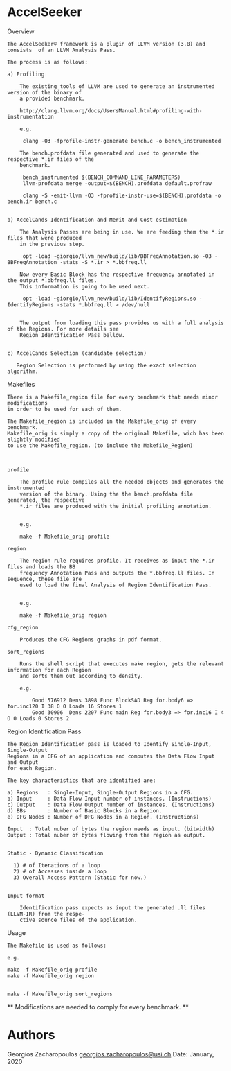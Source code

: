 # AccelSeeker

Overview

    The AccelSeeker© framework is a plugin of LLVM version (3.8) and consists  of an LLVM Analysis Pass.

    The process is as follows:

    a) Profiling

        The existing tools of LLVM are used to generate an instrumented version of the binary of
        a provided benchmark.

        http://clang.llvm.org/docs/UsersManual.html#profiling-with-instrumentation

        e.g.

         clang -O3 -fprofile-instr-generate bench.c -o bench_instrumented

        The bench.profdata file generated and used to generate the respective *.ir files of the 
        benchmark.

         bench_instrumented $(BENCH_COMMAND_LINE_PARAMETERS)
         llvm-profdata merge -output=$(BENCH).profdata default.profraw

         clang -S -emit-llvm -O3 -fprofile-instr-use=$(BENCH).profdata -o bench.ir bench.c

     
    b) AccelCands Identification and Merit and Cost estimation

        The Analysis Passes are being in use. We are feeding them the *.ir files that were produced
        in the previous step.

         opt -load ~giorgio/llvm_new/build/lib/BBFreqAnnotation.so -O3 -BBFreqAnnotation -stats -S *.ir > *.bbfreq.ll

        Now every Basic Block has the respective frequency annotated in the output *.bbfreq.ll files.
        This information is going to be used next.

         opt -load ~giorgio/llvm_new/build/lib/IdentifyRegions.so -IdentifyRegions -stats *.bbfreq.ll > /dev/null 

        
        The output from loading this pass provides us with a full analysis of the Regions. For more details see
        Region Identification Pass bellow.


    c) AccelCands Selection (candidate selection)

       Region Selection is performed by using the exact selection algorithm.
 
 
 Makefiles

    There is a Makefile_region file for every benchmark that needs minor modifications
    in order to be used for each of them.

    The Makefile_region is included in the Makefile_orig of every benchmark.
    Makefile_orig is simply a copy of the original Makefile, wich has been slightly modified
    to use the Makefile_region. (to include the Makefile_Region) 


    
    profile

        The profile rule compiles all the needed objects and generates the instrumented
        version of the binary. Using the the bench.profdata file generated, the respective
        *.ir files are produced with the initial profiling annotation.


        e.g.
        
        make -f Makefile_orig profile
       
    region

        The region rule requires profile. It receives as input the *.ir files and loads the BB 
        frequency Annotation Pass and outputs the *.bbfreq.ll files. In sequence, these file are
        used to load the final Analysis of Region Identification Pass.


        e.g.
        
        make -f Makefile_orig region

    cfg_region
        
        Produces the CFG Regions graphs in pdf format.

    sort_regions
        
        Runs the shell script that executes make region, gets the relevant information for each Region
        and sorts them out according to density.

        e.g. 

            Good 576912 Dens 3898 Func BlockSAD Reg for.body6 => for.inc120 I 38 O 0 Loads 16 Stores 1
            Good 30906  Dens 2207 Func main Reg for.body3 => for.inc16 I 4 O 0 Loads 0 Stores 2 



Region Identification Pass
    
    The Region Identification pass is loaded to Identify Single-Input, Single-Output 
    Regions in a CFG of an application and computes the Data Flow Input and Output 
    for each Region.

    The key characteristics that are identified are:

    a) Regions   : Single-Input, Single-Output Regions in a CFG.
    b) Input     : Data Flow Input number of instances. (Instructions)
    c) Output    : Data Flow Output number of instances. (Instructions)
    d) BBs       : Number of Basic Blocks in a Region.
    e) DFG Nodes : Number of DFG Nodes in a Region. (Instructions)

    Input  : Total nuber of bytes the region needs as input. (bitwidth)
    Output : Total nuber of bytes flowing from the region as output.


    Static - Dynamic Classification

      1) # of Iterations of a loop
      2) # of Accesses inside a loop
      3) Overall Access Pattern (Static for now.)


    Input format
        
        Identification pass expects as input the generated .ll files (LLVM-IR) from the respe-
        ctive source files of the application.


Usage

    The Makefile is used as follows:

    e.g.
    
    make -f Makefile_orig profile
    make -f Makefile_orig region


    make -f Makefile_orig sort_regions



   ** Modifications are needed to comply for every benchmark. **



# Authors

Georgios Zacharopoulos <georgios.zacharopoulos@usi.ch>
Date: January, 2020    
